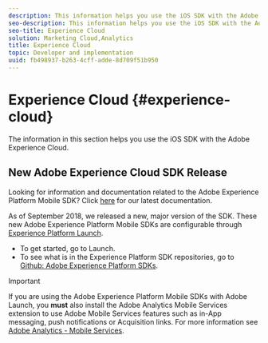 ```yaml
---
description: This information helps you use the iOS SDK with the Adobe Experience Cloud.
seo-description: This information helps you use the iOS SDK with the Adobe Experience Cloud.
seo-title: Experience Cloud
solution: Marketing Cloud,Analytics
title: Experience Cloud
topic: Developer and implementation
uuid: fb498937-b263-4cff-adde-8d709f51b950
---
```


# Experience Cloud {#experience-cloud}

The information in this section helps you use the iOS SDK with the Adobe Experience Cloud.

## New Adobe Experience Cloud SDK Release

Looking for information and documentation related to the Adobe Experience Platform Mobile SDK? Click [here](https://aep-sdks.gitbook.io/docs/) for our latest documentation.

As of September 2018, we released a new, major version of the SDK. These new Adobe Experience Platform Mobile SDKs are configurable through [Experience Platform Launch](https://www.adobe.com/experience-platform/launch.html).

* To get started, go to Launch.
* To see what is in the Experience Platform SDK repositories, go to [Github: Adobe Experience Platform SDKs](https://github.com/Adobe-Marketing-Cloud/acp-sdks).

>[!IMPORTANT]
>
> If you are using the Adobe Experience Platform Mobile SDKs with Adobe Launch, you **must** also install the Adobe Analytics Mobile Services extension to use Adobe Mobile Services features such as in-App messaging, push notifications or Acquisition links. For more information see [Adobe Analytics - Mobile Services](https://aep-sdks.gitbook.io/docs/using-mobile-extensions/adobe-analytics-mobile-services).